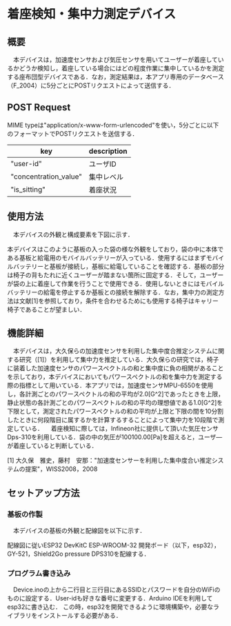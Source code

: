 # 着座検知・集中力測定デバイス
## 概要
　本デバイスは，加速度センサおよび気圧センサを用いてユーザーが着座しているかどうか検知し，着座している場合にはどの程度作業に集中しているかを測定する座布団型デバイスである．なお，測定結果は，本アプリ専用のデータベース（F_2004）に5分ごとにPOSTリクエストによって送信する．

## POST Request
MIME typeは"application/x-www-form-urlencoded"を使い，5分ごとに以下のフォーマットでPOSTリクエストを送信する．

| key | description |
| ------------- | ------------- |
| "user-id"  | ユーザID |
| "concentration_value"  | 集中レベル |
| "is_sitting"  | 着座状況 |

## 使用方法
　本デバイスの外観と構成要素を下図に示す．

本デバイスはこのように基板の入った袋の様な外観をしており，袋の中に本体である基板と給電用のモバイルバッテリーが入っている．使用するにはまずモバイルバッテリーと基板が接続し，基板に給電していることを確認する．基板の部分は椅子の背もたれに近くユーザーが踏まない箇所に固定する．そして，ユーザーが袋の上に着座して作業を行うことで使用できる．使用しないときにはモバイルバッテリーの給電を停止するか基板との接続を解除する．なお，集中力の測定方法は文献[1]を参照しており，条件を合わせるためにも使用する椅子はキャリー椅子であることが望ましい．
　
## 機能詳細
　本デバイスは，大久保らの加速度センサを利用した集中度合推定システムに関する研究（[1]）を利用して集中力を推定している．大久保らの研究では，椅子に装着した加速度センサのパワースペクトルの和と集中度に負の相関があることを示しており，本デバイスにおいてもパワースペクトルの和を集中力を測定する際の指標として用いている．本アプリでは，加速度センサMPU-6550を使用し，各計測ごとのパワースペクトルの和の平均が2.0[G^2]であったときを上限，静止状態の各計測ごとのパワースペクトルの和の平均の理想値である1.0[G^2]を下限として，測定されたパワースペクトルの和の平均が上限と下限の間を10分割したときに何段階目に属するかを計算するすることによって集中力を10段階で測定している．
　着座検知に際しては，Infineon社に提供して頂いた気圧センサDps-310を利用している．袋の中の気圧が100100.00[Pa]を超えると，ユーザ―が着座していると判断している．

[1] 大久保　雅史，藤村　安那："加速度センサーを利用した集中度合い推定システムの提案"，WISS2008，2008

## セットアップ方法
### 基板の作製
　本デバイスの基板の外観と配線図を以下に示す．
 
配線図に従いESP32 DevKitC ESP-WROOM-32 開発ボード（以下，esp32），GY-521，Shield2Go pressure DPS310を配線する．

### プログラム書き込み
　Device.inoの上から二行目と三行目にあるSSIDとパスワードを自分のWiFiのものに設定する．User-idも好きな番号に変更する．Arduino IDEを利用してesp32に書き込む．
 この時，esp32を開発できるように環境構築や，必要なライブラリをインストールする必要がある．




